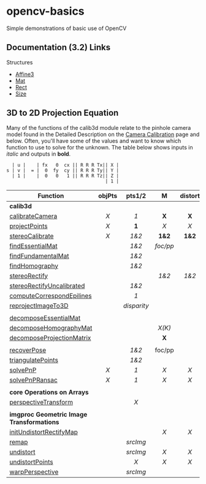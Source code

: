 # opencv-basics
Simple demonstrations of basic use of OpenCV

## Documentation (3.2) Links
Structures
- [Affine3](http://docs.opencv.org/3.2.0/dd/d99/classcv_1_1Affine3.html)
- [Mat](http://docs.opencv.org/3.2.0/d3/d63/classcv_1_1Mat.html)
- [Rect](http://docs.opencv.org/3.2.0/d2/d44/classcv_1_1Rect__.html#afb53dd5c7f9a57ecb3d50d62d2d6dd14)
- [Size](http://docs.opencv.org/3.2.0/d6/d50/classcv_1_1Size__.html)


## 3D to 2D Projection Equation
Many of the functions of the calib3d module relate to the pinhole camera model found in the Detailed Description on the
[Camera Calibration](http://docs.opencv.org/3.2.0/d9/d0c/group__calib3d.html) page and below.  Often, you'll have some of the values and want to know which function to use to solve for the unknown.  The table below shows inputs in *italic* and outputs in **bold**.


```
  | u |    | fx   0  cx || R R R Tx|| X |
s | v |  = |  0  fy  cy || R R R Ty|| Y |
  | 1 |    |  0   0   1 || R R R Tz|| Z |
                                    | 1 |
```


| Function           | objPts           | pts1/2  | M  | distort | R | T | E | F | H | R1/R2 | P1/P2 | Q | misc
| ------------------ |:-------------:|:-----:|:------:|:-----:|:--:|:--:| -- | -- | -- | -- | -- | -- | ----
| **calib3d**
| [calibrateCamera](http://docs.opencv.org/3.2.0/d9/d0c/group__calib3d.html#ga3207604e4b1a1758aa66acb6ed5aa65d)    | *X*   | *1* | **X** | **X** | **X** | **X** |
| [projectPoints](http://docs.opencv.org/3.2.0/d9/d0c/group__calib3d.html#ga1019495a2c8d1743ed5cc23fa0daff8c)      | *X*   | **1** | *X* | *X* | *X* | *X*
| [stereoCalibrate](http://docs.opencv.org/3.2.0/d9/d0c/group__calib3d.html#ga246253dcc6de2e0376c599e7d692303a)    | *X*   | *1&2* | **1&2** | **1&2** | **X** | **X** | **X** | **X**
| [findEssentialMat](http://docs.opencv.org/3.2.0/d9/d0c/group__calib3d.html#ga0c86f6478f36d5be6e450751bbf4fec0)   |       | *1&2*  | *foc/pp* |  |  |  | **X** |
| [findFundamentalMat](http://docs.opencv.org/3.2.0/d9/d0c/group__calib3d.html#ga8e25cb8c64d8baa4749ca28ff1b0866a)   |       | *1&2*  |  |  |  |  |  | **X** |
| [findHomography](http://docs.opencv.org/3.2.0/d9/d0c/group__calib3d.html#ga4abc2ece9fab9398f2e560d53c8c9780)   |       | *1&2*  |  |  |  |  |  |  | **X** |
| [stereoRectify](http://docs.opencv.org/3.2.0/d9/d0c/group__calib3d.html#ga617b1685d4059c6040827800e72ad2b6)   |     |  | *1&2*  |*1&2*  | *X* | *X*  |  |  |  | **1&2** | **1&2** | **X** |
| [stereoRectifyUncalibrated](http://docs.opencv.org/3.2.0/d9/d0c/group__calib3d.html#gaadc5b14471ddc004939471339294f052) |  | *1&2*  |  |  |  |  |  | *X* | **1&2**
| [computeCorrespondEpilines](http://docs.opencv.org/3.2.0/d9/d0c/group__calib3d.html#ga19e3401c94c44b47c229be6e51d158b7) |  | *1*  |  |  |  |  |  | *X* 
| [reprojectImageTo3D](http://docs.opencv.org/3.2.0/d9/d0c/group__calib3d.html#ga1bc1152bd57d63bc524204f21fde6e02) |  | *disparity* |  |  |  |  |  |  |  |  |  | *X* | **image3d**
|  |  |  |  |  |  |  |  |  |  |  |  |  | 
| [decomposeEssentialMat](http://docs.opencv.org/3.2.0/d9/d0c/group__calib3d.html#ga54a2f5b3f8aeaf6c76d4a31dece85d5d) |  |  |  |  | *1&2* | *X* | **X** |  |  |  |  |  | 
| [decomposeHomographyMat](http://docs.opencv.org/3.2.0/d9/d0c/group__calib3d.html#ga7f60bdff78833d1e3fd6d9d0fd538d92) |  |  | *X(K)* |  | **multiple** | **multiple** |  |  | *X* |  |  |  | 
| [decomposeProjectionMatrix](http://docs.opencv.org/3.2.0/d9/d0c/group__calib3d.html#gaaae5a7899faa1ffdf268cd9088940248) |  |  | **X** |  | **X** | **X** |  |  |  |  | *P* |  | 
|  |  |  |  |  |  |  |  |  |  |  |  |  | 
| [recoverPose](http://docs.opencv.org/3.2.0/d9/d0c/group__calib3d.html#gadb7d2dfcc184c1d2f496d8639f4371c0) |  | *1&2* | foc/pp |  | **X** | **X** | *X* |  |  |  |  |  | 
| [triangulatePoints](http://docs.opencv.org/3.2.0/d9/d0c/group__calib3d.html#gad3fc9a0c82b08df034234979960b778c) |  | *1&2* |  |  |  |  |  |  |  |  | *P1&P2* |  | **points4D**
| [solvePnP](http://docs.opencv.org/3.2.0/d9/d0c/group__calib3d.html#ga549c2075fac14829ff4a58bc931c033d) | *X* | *1* | *X* | *X* | **X** | **X** |  |  |  |  |  |  | 
| [solvePnPRansac](http://docs.opencv.org/3.2.0/d9/d0c/group__calib3d.html#ga50620f0e26e02caa2e9adc07b5fbf24e) | *X* | *1* | *X* | *X* | **X** | **X** |  |  |  |  |  |  | 
|   |  |  |  |  |  |  |  |  |  |  |  |  | 
| **core Operations on Arrays**
| [perspectiveTransform](http://docs.opencv.org/3.2.0/d2/de8/group__core__array.html#gad327659ac03e5fd6894b90025e6900a7) |  | *X* |  |  |  |  |  |  | *X* |  |  |  | **points**
|   |  |  |  |  |  |  |  |  |  |  |  |  | 
| **imgproc Geometric Image Transformations**
| [initUndistortRectifyMap](http://docs.opencv.org/3.2.0/da/d54/group__imgproc__transform.html#ga7dfb72c9cf9780a347fbe3d1c47e5d5a) |  |  | *X* | *X* |  |  |  |  |  | *X* | *X* |  | **mapx/y**
| [remap](http://docs.opencv.org/3.2.0/da/d54/group__imgproc__transform.html#gab75ef31ce5cdfb5c44b6da5f3b908ea4) |  | *srcImg* |  |  |  |  |  |  |  |  |  |  | *mapx/y***dstImg**
| [undistort](http://docs.opencv.org/3.2.0/da/d54/group__imgproc__transform.html#ga69f2545a8b62a6b0fc2ee060dc30559d) |  | *srcImg* | *X* | *X* |  |  |  |  |  |  |  |  | **dstImg**
| [undistortPoints](http://docs.opencv.org/3.2.0/da/d54/group__imgproc__transform.html#ga55c716492470bfe86b0ee9bf3a1f0f7e) |  | *X* | *X* | *X* |  |  |  |  |  | *X* | *X* |  | **points**
| [warpPerspective](http://docs.opencv.org/3.2.0/da/d54/group__imgproc__transform.html#gaf73673a7e8e18ec6963e3774e6a94b87) |  | *srcImg* |  |  |  |  |  |  | *X* |  |  |  | **dstImg**


